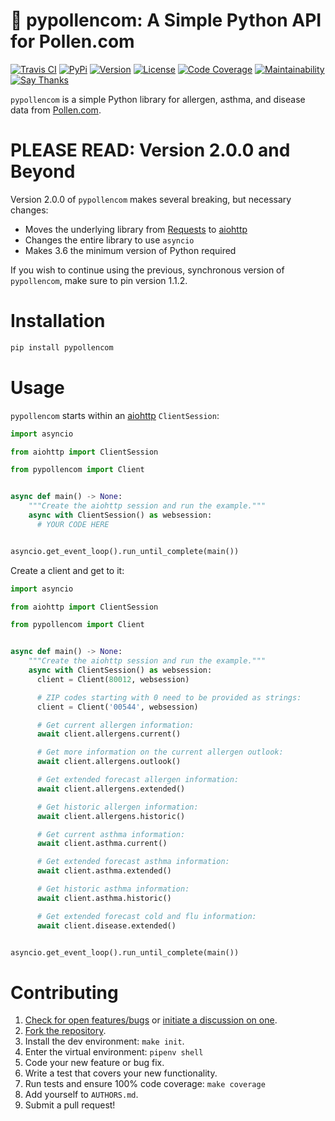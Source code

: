 # 🌼 pypollencom: A Simple Python API for Pollen.com

[![Travis CI](https://travis-ci.org/bachya/pypollencom.svg?branch=master)](https://travis-ci.org/bachya/pypollencom)
[![PyPi](https://img.shields.io/pypi/v/pypollencom.svg)](https://pypi.python.org/pypi/pypollencom)
[![Version](https://img.shields.io/pypi/pyversions/pypollencom.svg)](https://pypi.python.org/pypi/pypollencom)
[![License](https://img.shields.io/pypi/l/pypollencom.svg)](https://github.com/bachya/pypollencom/blob/master/LICENSE)
[![Code Coverage](https://codecov.io/gh/bachya/pypollencom/branch/master/graph/badge.svg)](https://codecov.io/gh/bachya/pypollencom)
[![Maintainability](https://api.codeclimate.com/v1/badges/71eb642c735e33adcdfc/maintainability)](https://codeclimate.com/github/bachya/pypollencom/maintainability)
[![Say Thanks](https://img.shields.io/badge/SayThanks-!-1EAEDB.svg)](https://saythanks.io/to/bachya)

`pypollencom` is a simple Python library for allergen, asthma, and disease data
from [Pollen.com](http://www.pollen.com/).

# PLEASE READ: Version 2.0.0 and Beyond

Version 2.0.0 of `pypollencom` makes several breaking, but necessary changes:

* Moves the underlying library from
  [Requests](http://docs.python-requests.org/en/master/) to
  [aiohttp](https://aiohttp.readthedocs.io/en/stable/)
* Changes the entire library to use `asyncio`
* Makes 3.6 the minimum version of Python required

If you wish to continue using the previous, synchronous version of
`pypollencom`, make sure to pin version 1.1.2.

# Installation

```python
pip install pypollencom
```

# Usage

`pypollencom` starts within an
[aiohttp](https://aiohttp.readthedocs.io/en/stable/) `ClientSession`:

```python
import asyncio

from aiohttp import ClientSession

from pypollencom import Client


async def main() -> None:
    """Create the aiohttp session and run the example."""
    async with ClientSession() as websession:
      # YOUR CODE HERE


asyncio.get_event_loop().run_until_complete(main())
```

Create a client and get to it:

```python
import asyncio

from aiohttp import ClientSession

from pypollencom import Client


async def main() -> None:
    """Create the aiohttp session and run the example."""
    async with ClientSession() as websession:
      client = Client(80012, websession)

      # ZIP codes starting with 0 need to be provided as strings:
      client = Client('00544', websession)

      # Get current allergen information:
      await client.allergens.current()

      # Get more information on the current allergen outlook:
      await client.allergens.outlook()

      # Get extended forecast allergen information:
      await client.allergens.extended()

      # Get historic allergen information:
      await client.allergens.historic()

      # Get current asthma information:
      await client.asthma.current()

      # Get extended forecast asthma information:
      await client.asthma.extended()

      # Get historic asthma information:
      await client.asthma.historic()

      # Get extended forecast cold and flu information:
      await client.disease.extended()


asyncio.get_event_loop().run_until_complete(main())
```

# Contributing

1. [Check for open features/bugs](https://github.com/bachya/pypollencom/issues)
  or [initiate a discussion on one](https://github.com/bachya/pypollencom/issues/new).
2. [Fork the repository](https://github.com/bachya/pypollencom/fork).
3. Install the dev environment: `make init`.
4. Enter the virtual environment: `pipenv shell`
5. Code your new feature or bug fix.
6. Write a test that covers your new functionality.
7. Run tests and ensure 100% code coverage: `make coverage`
8. Add yourself to `AUTHORS.md`.
9. Submit a pull request!
